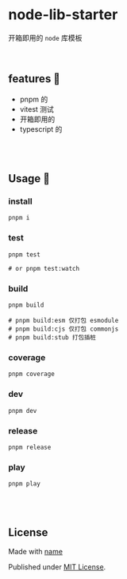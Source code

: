 # node-lib-starter

开箱即用的 `node` 库模板

<br />

## features 🦕

- pnpm 的
- vitest 测试
- 开箱即用的
- typescript 的

<br />
<br />

## Usage 🦖

### install

```shell
pnpm i
```

### test

```shell
pnpm test

# or pnpm test:watch
```

### build

```shell
pnpm build

# pnpm build:esm 仅打包 esmodule
# pnpm build:cjs 仅打包 commonjs
# pnpm build:stub 打包插桩
```

### coverage

```shell
pnpm coverage
```

### dev

```shell
pnpm dev
```

### release

```shell
pnpm release
```

### play

```shell
pnpm play
```

<br />
<br />

## License

Made with [name](https://github.com/name)

Published under [MIT License](./LICENSE).

<br />
